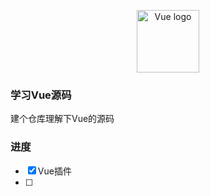 <p align="center"><a href="https://vuejs.org" target="_blank" rel="noopener noreferrer"><img width="100" src="https://vuejs.org/images/logo.png" alt="Vue logo"></a></p>

### 学习Vue源码

建个仓库理解下Vue的源码

### 进度

- [x] Vue插件
- [ ] 

